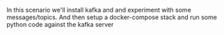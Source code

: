 In this scenario we'll install kafka and and experiment with some messages/topics. And then setup a docker-compose stack and run some python code against the kafka server